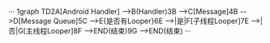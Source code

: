 ···
1graph TD2A[Android Handler] -->B(Handler)3B -->C[Message]4B -->D[Message Queue]5C -->E{是否有Looper}6E -->|是|F[子线程Looper]7E -->|否|G[主线程Looper]8F -->END(结束)9G -->END(结束)
···
